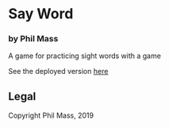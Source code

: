 # Say Word
### by Phil Mass

A game for practicing sight words with a game

See the deployed version [here](https://philrmass.github.io/say-word/)

## Legal

Copyright Phil Mass, 2019
